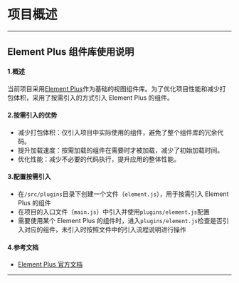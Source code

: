 # 项目概述
---
## Element Plus 组件库使用说明
#### 1.概述

当前项目采用[Element Plus](https://doc-archive.element-plus.org/#/zh-CN)作为基础的视图组件库。为了优化项目性能和减少打包体积，采用了按需引入的方式引入 Element Plus 的组件。

#### 2.按需引入的优势

- 减少打包体积：仅引入项目中实际使用的组件，避免了整个组件库的冗余代码。
- 提升加载速度：按需加载的组件在需要时才被加载，减少了初始加载时间。
- 优化性能：减少不必要的代码执行，提升应用的整体性能。

#### 3.配置按需引入

- 在`/src/plugins`目录下创建一个文件（`element.js`），用于按需引入 Element Plus 的组件
- 在项目的入口文件（`main.js`）中引入并使用`plugins/element.js`配置
- 需要使用某个 Element Plus 的组件时，进入`plugins/element.js`检查是否引入对应的组件，未引入时按照文件中的引入流程说明进行操作

#### 4.参考文档

- [Element Plus 官方文档](https://doc-archive.element-plus.org/#/zh-CN)

---